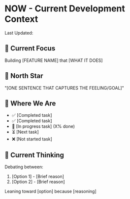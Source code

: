 # NOW - Current Development Context

Last Updated: <!-- Auto-updated by system -->

## 🎯 Current Focus
<!-- What feature/problem are you working on right now? -->
Building [FEATURE NAME] that [WHAT IT DOES]

## 🧭 North Star
<!-- The guiding principle for this work -->
"[ONE SENTENCE THAT CAPTURES THE FEELING/GOAL]"

## 📍 Where We Are
<!-- Current progress checklist -->
- ✅ [Completed task]
- ✅ [Completed task]
- 🚧 [In progress task] (X% done)
- ⏳ [Next task]
- ❌ [Not started task]

## 🤔 Current Thinking
<!-- What decisions are you considering? -->
Debating between:
1. [Option 1] - [Brief reason]
2. [Option 2] - [Brief reason]

Leaning toward [option] because [reasoning]
